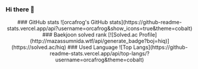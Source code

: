 ### Hi there 👋  
<div align="center">
  ### GitHub stats  
  ![orcafrog's GitHub stats](https://github-readme-stats.vercel.app/api?username=orcafrog&show_icons=true&theme=cobalt)  
  ### Baekjoon solved rank  
  [![Solved.ac Profile](http://mazassumnida.wtf/api/generate_badge?boj=hiq)](https://solved.ac/hiq)  
  ### Used Language  
  ![Top Langs](https://github-readme-stats.vercel.app/api/top-langs/?username=orcafrog&theme=cobalt)  
</div>

<!--
**orcafrog/orcafrog** is a ✨ _special_ ✨ repository because its `README.md` (this file) appears on your GitHub profile.

Here are some ideas to get you started:

- 🔭 I’m currently working on ...
- 🌱 I’m currently learning ...
- 👯 I’m looking to collaborate on ...
- 🤔 I’m looking for help with ...
- 💬 Ask me about ...
- 📫 How to reach me: ...
- 😄 Pronouns: ...
- ⚡ Fun fact: ...
-->
